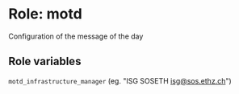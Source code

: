 # Role: motd

Configuration of the message of the day

## Role variables

`motd_infrastructure_manager` (eg. "ISG SOSETH <isg@sos.ethz.ch>")

